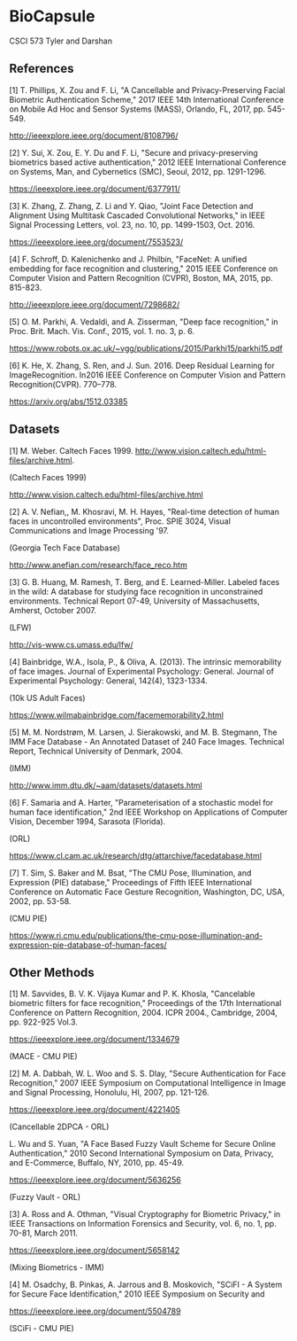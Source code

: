 # BioCapsule



CSCI 573
Tyler and Darshan


## References
[1] T. Phillips, X. Zou and F. Li, "A Cancellable and Privacy-Preserving Facial Biometric Authentication Scheme," 2017 IEEE 14th International Conference on Mobile Ad Hoc and Sensor Systems (MASS), Orlando, FL, 2017, pp. 545-549.

http://ieeexplore.ieee.org/document/8108796/

[2] Y. Sui, X. Zou, E. Y. Du and F. Li, "Secure and privacy-preserving biometrics based active authentication," 2012 IEEE International Conference on Systems, Man, and Cybernetics (SMC), Seoul, 2012, pp. 1291-1296.

https://ieeexplore.ieee.org/document/6377911/

[3] K. Zhang, Z. Zhang, Z. Li and Y. Qiao, "Joint Face Detection and Alignment Using Multitask Cascaded Convolutional Networks," in IEEE Signal Processing Letters, vol. 23, no. 10, pp. 1499-1503, Oct. 2016.

https://ieeexplore.ieee.org/document/7553523/

[4] F. Schroff, D. Kalenichenko and J. Philbin, "FaceNet: A unified embedding for face recognition and clustering," 2015 IEEE Conference on Computer Vision and Pattern Recognition (CVPR), Boston, MA, 2015, pp. 815-823.

http://ieeexplore.ieee.org/document/7298682/

[5] O. M. Parkhi, A. Vedaldi, and A. Zisserman, "Deep face recognition," in Proc. Brit. Mach. Vis. Conf., 2015, vol. 1. no. 3, p. 6.

https://www.robots.ox.ac.uk/~vgg/publications/2015/Parkhi15/parkhi15.pdf

[6] K. He, X. Zhang, S. Ren, and J. Sun. 2016.  Deep Residual Learning for ImageRecognition. In2016 IEEE Conference on Computer Vision and Pattern Recognition(CVPR). 770–778.

https://arxiv.org/abs/1512.03385



## Datasets
[1] M. Weber. Caltech Faces 1999. http://www.vision.caltech.edu/html-files/archive.html. 

(Caltech Faces 1999)

http://www.vision.caltech.edu/html-files/archive.html

[2] A. V. Nefian,, M. Khosravi, M. H. Hayes, "Real-time detection of human faces in uncontrolled environments", Proc. SPIE 3024, Visual Communications and Image Processing '97.

(Georgia Tech Face Database)

http://www.anefian.com/research/face_reco.htm

[3] G. B. Huang, M. Ramesh, T. Berg, and E. Learned-Miller. Labeled faces in the wild: A database for studying face recognition in unconstrained environments. Technical Report 07-49, University of Massachusetts, Amherst, October 2007.

(LFW)

http://vis-www.cs.umass.edu/lfw/

[4] Bainbridge, W.A., Isola, P., & Oliva, A. (2013). The intrinsic memorability of face images. Journal of Experimental Psychology: General. Journal of Experimental Psychology: General, 142(4), 1323-1334.

(10k US Adult Faces)

https://www.wilmabainbridge.com/facememorability2.html

[5]  M. M. Nordstrøm, M. Larsen, J. Sierakowski, and M. B. Stegmann, The IMM Face Database - An Annotated Dataset of 240 Face Images. Technical Report, Technical University of Denmark, 2004.

(IMM)

http://www.imm.dtu.dk/~aam/datasets/datasets.html

[6] F. Samaria and A. Harter, "Parameterisation of a stochastic model for human face identification," 2nd IEEE Workshop on Applications of Computer Vision, December 1994, Sarasota (Florida).

(ORL)

https://www.cl.cam.ac.uk/research/dtg/attarchive/facedatabase.html

[7] T. Sim, S. Baker and M. Bsat, "The CMU Pose, Illumination, and Expression (PIE) database," Proceedings of Fifth IEEE International Conference on Automatic Face Gesture Recognition, Washington, DC, USA, 2002, pp. 53-58.

(CMU PIE)

https://www.ri.cmu.edu/publications/the-cmu-pose-illumination-and-expression-pie-database-of-human-faces/



## Other Methods
[1] M. Savvides, B. V. K. Vijaya Kumar and P. K. Khosla, "Cancelable biometric filters for face recognition," Proceedings of the 17th International Conference on Pattern Recognition, 2004. ICPR 2004., Cambridge, 2004, pp. 922-925 Vol.3.

https://ieeexplore.ieee.org/document/1334679

(MACE - CMU PIE)

[2] M. A. Dabbah, W. L. Woo and S. S. Dlay, "Secure Authentication for Face Recognition," 2007 IEEE Symposium on Computational Intelligence in Image and Signal Processing, Honolulu, HI, 2007, pp. 121-126.

https://ieeexplore.ieee.org/document/4221405

(Cancellable 2DPCA - ORL)

L. Wu and S. Yuan, "A Face Based Fuzzy Vault Scheme for Secure Online Authentication," 2010 Second International Symposium on Data, Privacy, and E-Commerce, Buffalo, NY, 2010, pp. 45-49.

https://ieeexplore.ieee.org/document/5636256

(Fuzzy Vault - ORL)

[3] A. Ross and A. Othman, "Visual Cryptography for Biometric Privacy," in IEEE Transactions on Information Forensics and Security, vol. 6, no. 1, pp. 70-81, March 2011.

https://ieeexplore.ieee.org/document/5658142

(Mixing Biometrics - IMM)

[4] M. Osadchy, B. Pinkas, A. Jarrous and B. Moskovich, "SCiFI - A System for Secure Face Identification," 2010 IEEE Symposium on Security and 

https://ieeexplore.ieee.org/document/5504789

(SCiFi - CMU PIE)
